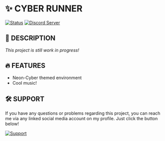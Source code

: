 # ✨ CYBER RUNNER

[![Status](https://img.shields.io/badge/-Unfinished-orange?style=for-the-badge&label=Status)](https://github.com/IanToujou/Cyber-Runner)
[![Discord Server](https://img.shields.io/discord/803708765265985587?color=5865F2&label=Discord&logo=discord&logoColor=white&style=for-the-badge)](https://toujoustudios.net/tearoom)

## 📝 DESCRIPTION

*This project is still work in progress!*

## 🔥 FEATURES

* Neon-Cyber themed environment
* Cool music!

## 🛠️ SUPPORT

If you have any questions or problems regarding this project, you can reach me via any linked social media account on my profile. Just click the button below!

[![Support](https://img.shields.io/badge/-Support-teal?style=for-the-badge&logo=github)](https://github.com/IanToujou)
